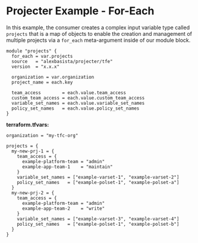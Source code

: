 # Projecter Example - For-Each

In this example, the consumer creates a complex input variable type called `projects` that is a map of objects to enable the creation and management of multiple projects via a `for_each` meta-argument inside of our module block.


```hcl
module "projects" {
  for_each = var.projects
  source   = "alexbasista/projecter/tfe"
  version  = "x.x.x"

  organization = var.organization
  project_name = each.key

  team_access        = each.value.team_access
  custom_team_access = each.value.custom_team_access
  variable_set_names = each.value.variable_set_names
  policy_set_names   = each.value.policy_set_names
}
```  
  
**terraform.tfvars:**
```hcl
organization = "my-tfc-org"

projects = {
  my-new-prj-1 = {
    team_access = {
      example-platform-team = "admin"
      example-app-team-1    = "maintain"
    }
    variable_set_names = ["example-varset-1", "example-varset-2"]
    policy_set_names   = ["example-polset-1", "example-polset-a"]
  }
  my-new-prj-2 = {
    team_access = {
      example-platform-team = "admin"
      example-app-team-2    = "write"
    }
    variable_set_names = ["example-varset-3", "example-varset-4"]
    policy_set_names   = ["example-polset-1", "example-polset-b"]
  }
}
```